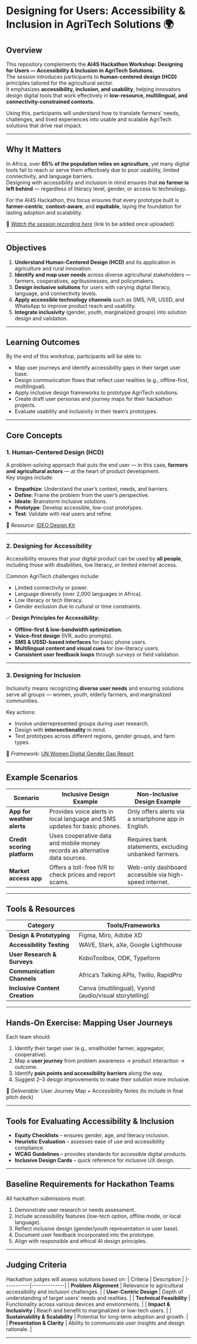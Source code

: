 # Designing for Users: Accessibility & Inclusion in AgriTech Solutions 🌍

## Overview
This repository complements the **AI4S Hackathon Workshop: Designing for Users — Accessibility & Inclusion in AgriTech Solutions.**  
The session introduces participants to **human-centered design (HCD)** principles tailored for the agricultural sector.  
It emphasizes **accessibility, inclusion, and usability**, helping innovators design digital tools that work effectively in **low-resource, multilingual, and connectivity-constrained contexts**.

Using this, participants will understand how to translate farmers’ needs, challenges, and lived experiences into usable and scalable AgriTech solutions that drive real impact.

---

## Why It Matters
In Africa, over **65% of the population relies on agriculture**, yet many digital tools fail to reach or serve them effectively due to poor usability, limited connectivity, and language barriers.  
Designing with accessibility and inclusion in mind ensures that **no farmer is left behind** — regardless of literacy level, gender, or access to technology.  

For the AI4S Hackathon, this focus ensures that every prototype built is **farmer-centric**, **context-aware**, and **equitable**, laying the foundation for lasting adoption and scalability.

🎥 *[Watch the session recording here](#)* (link to be added once uploaded)

---

## Objectives
1. **Understand Human-Centered Design (HCD)** and its application in agriculture and rural innovation.  
2. **Identify and map user needs** across diverse agricultural stakeholders — farmers, cooperatives, agribusinesses, and policymakers.  
3. **Design inclusive solutions** for users with varying digital literacy, language, and connectivity levels.  
4. **Apply accessible technology channels** such as SMS, IVR, USSD, and WhatsApp to improve product reach and usability.  
5. **Integrate inclusivity** (gender, youth, marginalized groups) into solution design and validation.  

---

## Learning Outcomes
By the end of this workshop, participants will be able to:
- Map user journeys and identify accessibility gaps in their target user base.  
- Design communication flows that reflect user realities (e.g., offline-first, multilingual).  
- Apply inclusive design frameworks to prototype AgriTech solutions.  
- Create draft user personas and journey maps for their hackathon projects.  
- Evaluate usability and inclusivity in their team’s prototypes.  

---

## Core Concepts

### 1. Human-Centered Design (HCD)
A problem-solving approach that puts the end user — in this case, **farmers and agricultural actors** — at the heart of product development.  
Key stages include:
- **Empathize**: Understand the user’s context, needs, and barriers.  
- **Define**: Frame the problem from the user’s perspective.  
- **Ideate**: Brainstorm inclusive solutions.  
- **Prototype**: Develop accessible, low-cost prototypes.  
- **Test**: Validate with real users and refine.  

📘 *Resource:* [IDEO Design Kit](https://www.designkit.org/)

---

### 2. Designing for Accessibility
Accessibility ensures that your digital product can be used by **all people**, including those with disabilities, low literacy, or limited internet access.  

Common AgriTech challenges include:
- Limited connectivity or power.
- Language diversity (over 2,000 languages in Africa).
- Low literacy or tech literacy.
- Gender exclusion due to cultural or time constraints.

✅ **Design Principles for Accessibility:**
- **Offline-first & low-bandwidth optimization.**
- **Voice-first design** (IVR, audio prompts).
- **SMS & USSD-based interfaces** for basic phone users.
- **Multilingual content and visual cues** for low-literacy users.
- **Consistent user feedback loops** through surveys or field validation.

---

### 3. Designing for Inclusion
Inclusivity means recognizing **diverse user needs** and ensuring solutions serve all groups — women, youth, elderly farmers, and marginalized communities.  

Key actions:
- Involve underrepresented groups during user research.
- Design with **intersectionality** in mind.
- Test prototypes across different regions, gender groups, and farm types.

📗 *Framework:* [UN Women Digital Gender Gap Report](https://www.unwomen.org/en)

---

## Example Scenarios

| Scenario | Inclusive Design Example | Non-Inclusive Design Example |
|-----------|--------------------------|-------------------------------|
| **App for weather alerts** | Provides voice alerts in local language and SMS updates for basic phones. | Only offers alerts via a smartphone app in English. |
| **Credit scoring platform** | Uses cooperative data and mobile money records as alternative data sources. | Requires bank statements, excluding unbanked farmers. |
| **Market access app** | Offers a toll-free IVR to check prices and report scams. | Web-only dashboard accessible via high-speed internet. |

---

## Tools & Resources
| Category | Tools/Frameworks |
|-----------|------------------|
| **Design & Prototyping** | Figma, Miro, Adobe XD |
| **Accessibility Testing** | WAVE, Stark, aXe, Google Lighthouse |
| **User Research & Surveys** | KoboToolbox, ODK, Typeform |
| **Communication Channels** | Africa’s Talking APIs, Twilio, RapidPro |
| **Inclusive Content Creation** | Canva (multilingual), Vyond (audio/visual storytelling) |

---

## Hands-On Exercise: Mapping User Journeys
Each team should:
1. Identify their target user (e.g., smallholder farmer, aggregator, cooperative).  
2. Map a **user journey** from problem awareness → product interaction → outcome.  
3. Identify **pain points and accessibility barriers** along the way.  
4. Suggest 2–3 design improvements to make their solution more inclusive.  

📄 *Deliverable:* User Journey Map + Accessibility Notes (to include in final pitch deck)

---

## Tools for Evaluating Accessibility & Inclusion
- **Equity Checklists** – ensures gender, age, and literacy inclusion.  
- **Heuristic Evaluation** – assesses ease of use and accessibility compliance.  
- **WCAG Guidelines** – provides standards for accessible digital products.  
- **Inclusive Design Cards** – quick reference for inclusive UX design.  

---

## Baseline Requirements for Hackathon Teams
All hackathon submissions must:
1. Demonstrate user research or needs assessment.  
2. Include accessibility features (low-tech option, offline mode, or local language).  
3. Reflect inclusive design (gender/youth representation in user base).  
4. Document user feedback incorporated into the prototype.  
5. Align with responsible and ethical AI design principles.

---

## Judging Criteria
Hackathon judges will assess solutions based on:
| Criteria | Description |
|-----------|--------------|
| **Problem Alignment** | Relevance to agricultural accessibility and inclusion challenges. |
| **User-Centric Design** | Depth of understanding of target users’ needs and realities. |
| **Technical Feasibility** | Functionality across various devices and environments. |
| **Impact & Inclusivity** | Reach and benefit to marginalized or low-tech users. |
| **Sustainability & Scalability** | Potential for long-term adoption and growth. |
| **Presentation & Clarity** | Ability to communicate user insights and design rationale. |

---